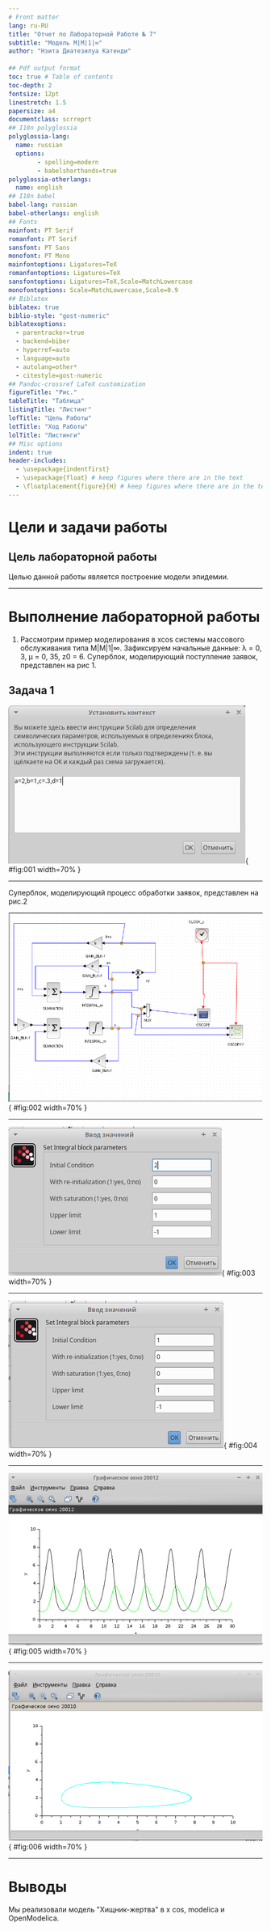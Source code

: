 ```yaml
---
# Front matter
lang: ru-RU
title: "Отчет по Лабораторной Работе № 7"
subtitle: "Модель M|M|1|∞"
author: "Нзита Диатезилуа Катенди"

## Pdf output format
toc: true # Table of contents
toc-depth: 2
fontsize: 12pt
linestretch: 1.5
papersize: a4
documentclass: scrreprt
## I18n polyglossia
polyglossia-lang:
  name: russian
  options:
        - spelling=modern
        - babelshorthands=true
polyglossia-otherlangs:
  name: english
## I18n babel
babel-lang: russian
babel-otherlangs: english
## Fonts
mainfont: PT Serif
romanfont: PT Serif
sansfont: PT Sans
monofont: PT Mono
mainfontoptions: Ligatures=TeX
romanfontoptions: Ligatures=TeX
sansfontoptions: Ligatures=TeX,Scale=MatchLowercase
monofontoptions: Scale=MatchLowercase,Scale=0.9
## Biblatex
biblatex: true
biblio-style: "gost-numeric"
biblatexoptions:
  - parentracker=true
  - backend=biber
  - hyperref=auto
  - language=auto
  - autolang=other*
  - citestyle=gost-numeric
## Pandoc-crossref LaTeX customization
figureTitle: "Рис."
tableTitle: "Таблица"
listingTitle: "Листинг"
lofTitle: "Цель Работы"
lotTitle: "Ход Работы"
lolTitle: "Листинги"
## Misc options
indent: true
header-includes:
  - \usepackage{indentfirst}
  - \usepackage{float} # keep figures where there are in the text
  - \floatplacement{figure}{H} # keep figures where there are in the text
---
```


# Цели и задачи работы

## Цель лабораторной работы

Целью данной работы является построение модели эпидемии.
 
---

# Выполнение лабораторной работы

1. Рассмотрим пример моделирования в xcos системы массового обслуживания типа M|M|1|∞. Зафиксируем начальные данные: λ = 0, 3, µ = 0, 35, z0 = 6. Суперблок, моделирующий поступление заявок, представлен на рис 1.


## Задача 1


![Задать переменные окружения в xcos для модели](image/image1.png){ #fig:001 width=70% }

---
Суперблок, моделирующий процесс обработки заявок, представлен на рис.2

![Суперблок, моделирующий поступление заявок](image/image2.png){ #fig:002 width=70% }

---

![Суперблок, моделирующий обработку заявок](image/image3.png){ #fig:003 width=70% }

---


![Модель M|M|1|∞ в xcos](image/image4.png){ #fig:004 width=70% }

---

![Поступление ( — ) и обработка (– · · – ) заявок](image/image5.png){ #fig:005 width=70% }

---

![Динамика размера очереди](image/image6.png){ #fig:006 width=70% }

---

# Выводы

Мы реализовали модель "Хищник-жертва" в x cos, modelica и OpenModelica.